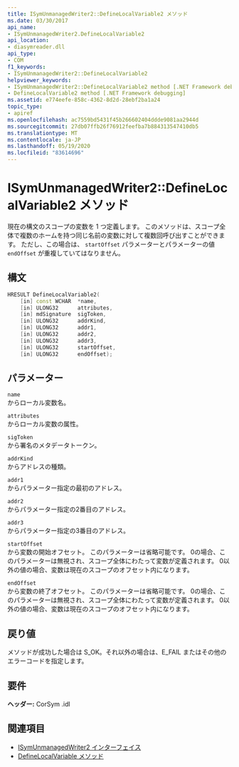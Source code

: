 ```yaml
---
title: ISymUnmanagedWriter2::DefineLocalVariable2 メソッド
ms.date: 03/30/2017
api_name:
- ISymUnmanagedWriter2.DefineLocalVariable2
api_location:
- diasymreader.dll
api_type:
- COM
f1_keywords:
- ISymUnmanagedWriter2::DefineLocalVariable2
helpviewer_keywords:
- ISymUnmanagedWriter2::DefineLocalVariable2 method [.NET Framework debugging]
- DefineLocalVariable2 method [.NET Framework debugging]
ms.assetid: e774eefe-858c-4362-8d2d-28ebf2ba1a24
topic_type:
- apiref
ms.openlocfilehash: ac7559bd5431f45b266602404ddde9081aa2944d
ms.sourcegitcommit: 27db07ffb26f76912feefba7b884313547410db5
ms.translationtype: MT
ms.contentlocale: ja-JP
ms.lasthandoff: 05/19/2020
ms.locfileid: "83614696"
---
```

# <a name="isymunmanagedwriter2definelocalvariable2-method"></a>ISymUnmanagedWriter2::DefineLocalVariable2 メソッド
現在の構文のスコープの変数を 1 つ定義します。 このメソッドは、スコープ全体で複数のホームを持つ同じ名前の変数に対して複数回呼び出すことができます。 ただし、この場合は、 `startOffset` パラメーターとパラメーターの値 `endOffset` が重複していてはなりません。  
  
## <a name="syntax"></a>構文  
  
```cpp  
HRESULT DefineLocalVariable2(  
    [in] const WCHAR  *name,  
    [in] ULONG32      attributes,  
    [in] mdSignature  sigToken,  
    [in] ULONG32      addrKind,  
    [in] ULONG32      addr1,  
    [in] ULONG32      addr2,  
    [in] ULONG32      addr3,  
    [in] ULONG32      startOffset,  
    [in] ULONG32      endOffset);  
```  
  
## <a name="parameters"></a>パラメーター  
 `name`  
 からローカル変数名。  
  
 `attributes`  
 からローカル変数の属性。  
  
 `sigToken`  
 から署名のメタデータトークン。  
  
 `addrKind`  
 からアドレスの種類。  
  
 `addr1`  
 からパラメーター指定の最初のアドレス。  
  
 `addr2`  
 からパラメーター指定の2番目のアドレス。  
  
 `addr3`  
 からパラメーター指定の3番目のアドレス。  
  
 `startOffset`  
 から変数の開始オフセット。 このパラメーターは省略可能です。 0の場合、このパラメーターは無視され、スコープ全体にわたって変数が定義されます。 0以外の値の場合、変数は現在のスコープのオフセット内になります。  
  
 `endOffset`  
 から変数の終了オフセット。 このパラメーターは省略可能です。 0の場合、このパラメーターは無視され、スコープ全体にわたって変数が定義されます。 0以外の値の場合、変数は現在のスコープのオフセット内になります。  
  
## <a name="return-value"></a>戻り値  
 メソッドが成功した場合は S_OK。それ以外の場合は、E_FAIL またはその他のエラーコードを指定します。  
  
## <a name="requirements"></a>要件  
 **ヘッダー:** CorSym .idl  
  
## <a name="see-also"></a>関連項目

- [ISymUnmanagedWriter2 インターフェイス](isymunmanagedwriter2-interface.md)
- [DefineLocalVariable メソッド](isymunmanagedwriter-definelocalvariable-method.md)
